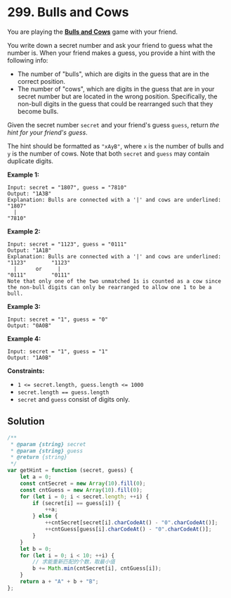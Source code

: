 # 299. Bulls and Cows

You are playing the **[Bulls and Cows](https://en.wikipedia.org/wiki/Bulls_and_Cows)** game with your friend.

You write down a secret number and ask your friend to guess what the number is. When your friend makes a guess, you provide a hint with the following info:

-   The number of "bulls", which are digits in the guess that are in the correct position.
-   The number of "cows", which are digits in the guess that are in your secret number but are located in the wrong position. Specifically, the non-bull digits in the guess that could be rearranged such that they become bulls.

Given the secret number `secret` and your friend's guess `guess`, return _the hint for your friend's guess_.

The hint should be formatted as `"xAyB"`, where `x` is the number of bulls and `y` is the number of cows. Note that both `secret` and `guess` may contain duplicate digits.

**Example 1:**

```
Input: secret = "1807", guess = "7810"
Output: "1A3B"
Explanation: Bulls are connected with a '|' and cows are underlined:
"1807"
  |
"7810"
```

**Example 2:**

```
Input: secret = "1123", guess = "0111"
Output: "1A1B"
Explanation: Bulls are connected with a '|' and cows are underlined:
"1123"        "1123"
  |      or     |
"0111"        "0111"
Note that only one of the two unmatched 1s is counted as a cow since the non-bull digits can only be rearranged to allow one 1 to be a bull.
```

**Example 3:**

```
Input: secret = "1", guess = "0"
Output: "0A0B"
```

**Example 4:**

```
Input: secret = "1", guess = "1"
Output: "1A0B"
```

**Constraints:**

-   `1 <= secret.length, guess.length <= 1000`
-   `secret.length == guess.length`
-   `secret` and `guess` consist of digits only.

## Solution

```javascript
/**
 * @param {string} secret
 * @param {string} guess
 * @return {string}
 */
var getHint = function (secret, guess) {
    let a = 0;
    const cntSecret = new Array(10).fill(0);
    const cntGuess = new Array(10).fill(0);
    for (let i = 0; i < secret.length; ++i) {
        if (secret[i] == guess[i]) {
            ++a;
        } else {
            ++cntSecret[secret[i].charCodeAt() - "0".charCodeAt()];
            ++cntGuess[guess[i].charCodeAt() - "0".charCodeAt()];
        }
    }
    let b = 0;
    for (let i = 0; i < 10; ++i) {
        // 求能重新匹配的个数，取最小值
        b += Math.min(cntSecret[i], cntGuess[i]);
    }
    return a + "A" + b + "B";
};
```
